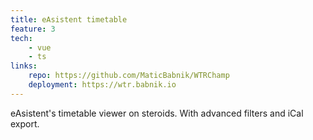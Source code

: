 ```yaml
---
title: eAsistent timetable
feature: 3
tech:
    - vue
    - ts
links:
    repo: https://github.com/MaticBabnik/WTRChamp
    deployment: https://wtr.babnik.io
---
```


eAsistent's timetable viewer on steroids. With advanced filters and iCal export.
